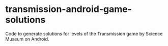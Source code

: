 # transmission-android-game-solutions
Code to generate solutions for levels of the Transmission game by Science Museum on Android.
